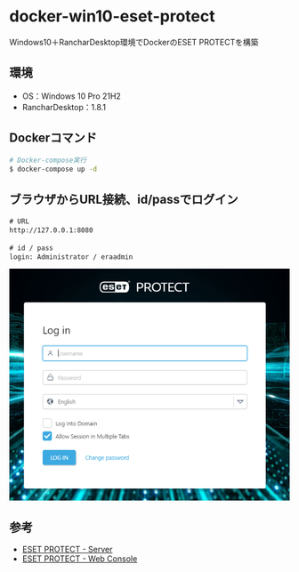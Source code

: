 # docker-win10-eset-protect
Windows10＋RancharDesktop環境でDockerのESET PROTECTを構築

## 環境
- OS：Windows 10 Pro 21H2
- RancharDesktop：1.8.1


## Dockerコマンド
``` bash
# Docker-compose実行
$ docker-compose up -d
```

## ブラウザからURL接続、id/passでログイン
```
# URL
http://127.0.0.1:8080

# id / pass
login: Administrator / eraadmin
```

![](imgs/2023-04-13-11-37-24.png)


## 参考
- [ESET PROTECT - Server](https://github.com/UnauthorizedAccessBV/ESET-Protect-Docker-Server)
- [ESET PROTECT - Web Console](https://github.com/UnauthorizedAccessBV/ESET-Protect-Docker-Console)